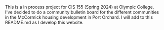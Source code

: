 This is a in process project for CIS 155 (Spring 2024) at Olympic College. I've decided to do a community bulletin board for the different communities in the McCormick housing 
development in Port Orchard. I will add to this README.md as I develop this website.
